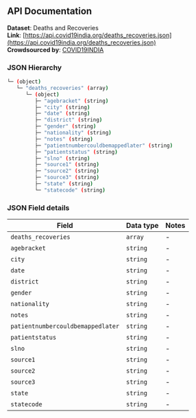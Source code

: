 ## API Documentation

**Dataset**: Deaths and Recoveries  
**Link**: [https://api.covid19india.org/deaths_recoveries.json](https://api.covid19india.org/deaths_recoveries.json)  
**Crowdsourced by**: [COVID19INDIA](https://www.covid19india.org)  

### JSON Hierarchy
```bash
└─ (object)
   └─ "deaths_recoveries" (array)
      └─ (object)
         ├─ "agebracket" (string)
         ├─ "city" (string)
         ├─ "date" (string)
         ├─ "district" (string)
         ├─ "gender" (string)
         ├─ "nationality" (string)
         ├─ "notes" (string)
         ├─ "patientnumbercouldbemappedlater" (string)
         ├─ "patientstatus" (string)
         ├─ "slno" (string)
         ├─ "source1" (string)
         ├─ "source2" (string)
         ├─ "source3" (string)
         ├─ "state" (string)
         └─ "statecode" (string)
```


### JSON Field details
| Field | Data type | Notes |
| --- | --- | --- |
| `deaths_recoveries` | `array` | - |
| `agebracket` | `string` | - |
| `city` | `string` | - |
| `date` | `string` | - |
| `district` | `string` | - |
| `gender` | `string` | - |
| `nationality` | `string` | - |
| `notes` | `string` | - |
| `patientnumbercouldbemappedlater` | `string` | - |
| `patientstatus` | `string` | - |
| `slno` | `string` | - |
| `source1` | `string` | - |
| `source2` | `string` | - |
| `source3` | `string` | - |
| `state` | `string` | - |
| `statecode` | `string` | - |
